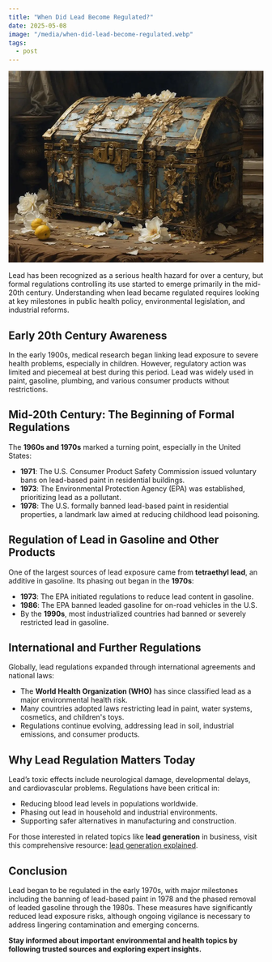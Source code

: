 ```yaml
---
title: "When Did Lead Become Regulated?"
date: 2025-05-08
image: "/media/when-did-lead-become-regulated.webp"
tags:
  - post
---
```


![When Did Lead Become Regulated?](/media/when-did-lead-become-regulated.webp)

Lead has been recognized as a serious health hazard for over a century, but formal regulations controlling its use started to emerge primarily in the mid-20th century. Understanding when lead became regulated requires looking at key milestones in public health policy, environmental legislation, and industrial reforms.

## Early 20th Century Awareness

In the early 1900s, medical research began linking lead exposure to severe health problems, especially in children. However, regulatory action was limited and piecemeal at best during this period. Lead was widely used in paint, gasoline, plumbing, and various consumer products without restrictions.

## Mid-20th Century: The Beginning of Formal Regulations

The **1960s and 1970s** marked a turning point, especially in the United States:

- **1971**: The U.S. Consumer Product Safety Commission issued voluntary bans on lead-based paint in residential buildings.
- **1973**: The Environmental Protection Agency (EPA) was established, prioritizing lead as a pollutant.
- **1978**: The U.S. formally banned lead-based paint in residential properties, a landmark law aimed at reducing childhood lead poisoning.

## Regulation of Lead in Gasoline and Other Products

One of the largest sources of lead exposure came from **tetraethyl lead**, an additive in gasoline. Its phasing out began in the **1970s**:

- **1973**: The EPA initiated regulations to reduce lead content in gasoline.
- **1986**: The EPA banned leaded gasoline for on-road vehicles in the U.S.
- By the **1990s**, most industrialized countries had banned or severely restricted lead in gasoline.

## International and Further Regulations

Globally, lead regulations expanded through international agreements and national laws:

- The **World Health Organization (WHO)** has since classified lead as a major environmental health risk.
- Many countries adopted laws restricting lead in paint, water systems, cosmetics, and children's toys.
- Regulations continue evolving, addressing lead in soil, industrial emissions, and consumer products.

## Why Lead Regulation Matters Today

Lead’s toxic effects include neurological damage, developmental delays, and cardiovascular problems. Regulations have been critical in:

- Reducing blood lead levels in populations worldwide.
- Phasing out lead in household and industrial environments.
- Supporting safer alternatives in manufacturing and construction.

For those interested in related topics like **lead generation** in business, visit this comprehensive resource: [lead generation explained](https://leadcraftr.com/posts/lead-generation/).

## Conclusion

Lead began to be regulated in the early 1970s, with major milestones including the banning of lead-based paint in 1978 and the phased removal of leaded gasoline through the 1980s. These measures have significantly reduced lead exposure risks, although ongoing vigilance is necessary to address lingering contamination and emerging concerns.

**Stay informed about important environmental and health topics by following trusted sources and exploring expert insights.**
